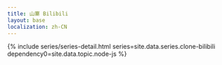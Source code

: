 ```yaml
---
title: 山寨 Bilibili
layout: base
localization: zh-CN
---
```


{% include series/series-detail.html
    series=site.data.series.clone-bilibili
    dependency0=site.data.topic.node-js
%}